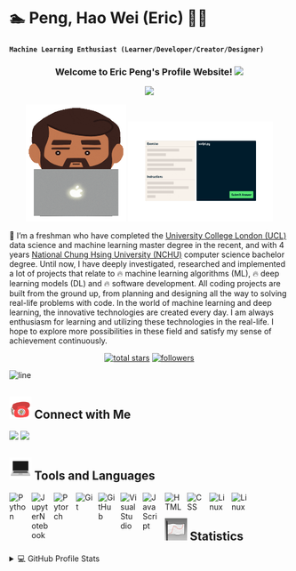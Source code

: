 # :swimmer: Peng, Hao Wei (Eric) :guardsman: 

**`Machine Learning Enthusiast (Learner/Developer/Creator/Designer)`**



<!-- WELCOME WEBSITE -->
<h3 align="center">
  Welcome to Eric Peng's Profile Website!
  <img src="https://media.giphy.com/media/hvRJCLFzcasrR4ia7z/giphy.gif" width="28">
</h3> 



<!-- GIF SECTION -->
<p align="center">
  <a href="https://git.io/typing-svg"><img src="https://readme-typing-svg.demolab.com/?lines=Machine%20Learning%20Enthusiast;5%2B%20years%20of%20coding%20experienced;1%20year%20Full%20Stack%20internship%20experienced;Always%20possessing%20curiosity;Work%20Life%20Balance%20!!&font=Secular%20One&duration=2500&pause=1200&color=9D2CF7&center=true&width=440&height=75"></a>
</p>

<p align="center">
<img src="https://github.com/Hao-Wei-Peng/Hao-Wei-Peng/blob/main/coding.gif" alt="unclecoding"  width="180" height="210"/>
<img src="https://github.com/Hao-Wei-Peng/Hao-Wei-Peng/blob/main/python.gif" alt="mushcoding"  width="260" height="180"/>
</p>


<!-- PERSONAL INTRO -->
:notebook_with_decorative_cover: I’m a freshman who have completed the [University College London (UCL)](https://www.ucl.ac.uk/prospective-students/graduate/taught-degrees/data-science-and-machine-learning-msc) data science and machine learning master degree in the recent, and with 4 years [National Chung  Hsing University (NCHU)](http://www.cs.nchu.edu.tw/v4/en/) computer science bachelor degree. Until now, I have deeply investigated, researched and implemented a lot of projects that relate to :fire: machine learning algorithms (ML), :fire: deep learning models (DL) and :fire: software development. All coding projects are built from the ground up, from planning and designing all the way to solving real-life problems with code. In the world of machine learning and deep learning, the innovative technologies are created every day. I am always enthusiasm for learning and utilizing these technologies in the real-life. I hope to explore more possibilities in these field and satisfy my sense of achievement continuously. 




<!-- SOCIAL BADGES SECTION -->
<p align="center">
<!--   <a href="https://www.youtube.com/c/DevProTips?sub_confirmation=1">
    <img alt="youtube subscribers" title="Subscribe to my YouTube channel" src="https://custom-icon-badges.demolab.com/youtube/channel/subscribers/UCipSxT7a3rn81vGLw9lqRkg?color=%23E05D44&label=SUBSCRIBE&logo=video&logoColor=white&style=for-the-badge&labelColor=CE4630"/></a> 
  
  <a href="https://www.youtube.com/c/DevProTips">
    <img alt="youtube views" title="YouTube views" src="https://custom-icon-badges.demolab.com/youtube/channel/views/UCipSxT7a3rn81vGLw9lqRkg?color=%23E1AD0E&logo=video&logoColor=white&style=for-the-badge&labelColor=C79600"/></a>  <a href="https://github.com/Hao-Wei-Peng/Simple-View-Counter"> -->
  
  <a href="https://github.com/Hao-Wei-Peng?tab=repositories&sort=stargazers">
    <img alt="total stars" title="Total stars on GitHub" src="https://custom-icon-badges.demolab.com/github/stars/Hao-Wei-Peng?color=55960c&style=for-the-badge&labelColor=488207&logo=star"/></a>
  
  <a href="https://github.com/Hao-Wei-Peng?tab=followers">
         <img alt="followers" title="Followers other on Github" src="https://custom-icon-badges.demolab.com/github/followers/Hao-Wei-Peng?color=236ad3&labelColor=1155ba&style=for-the-badge&logo=person-add&label=Follow&logoColor=white"/></a>
   
</p>




![line](https://cdn.discordapp.com/attachments/842741907720896512/842806312386428948/gif.gif)

<!-- CONNECT WITH ME -->
## <img src="https://github.com/Hao-Wei-Peng/Hao-Wei-Peng/blob/main/phone.gif" width="40"> Connect with Me 

<p align="left">
<a href=https://www.linkedin.com/in/hao-wei-eric-peng-38a7311a6/?locale=en_US><img src="https://img.shields.io/badge/LinkedIn-0077B5?style=for-the-badge&logo=linkedin&logoColor=white"></a>
<a href="mailto:eric.hw.peng@gmail.com"><img src="https://img.shields.io/badge/Gmail-D14836?style=for-the-badge&logo=gmail&logoColor=white"></a>
</p>




<!-- PROGRAMMING LANGUAGES -->
## <img src="https://github.com/Hao-Wei-Peng/Hao-Wei-Peng/blob/main/computer.gif" width="40"> Tools and Languages
<img align="left" alt="Python" width="30px" style="padding-right:10px;" src="https://cdn.jsdelivr.net/gh/devicons/devicon/icons/python/python-original.svg" />
<img align="left" alt="JupyterNotebook" width="30px" style="padding-right:10px;" src="https://cdn.jsdelivr.net/gh/devicons/devicon/icons/jupyter/jupyter-original-wordmark.svg" />
<img align="left" alt="Pytorch" width="30px" style="padding-right:10px;" src="https://cdn.jsdelivr.net/gh/devicons/devicon/icons/pytorch/pytorch-original.svg" />       
<img align="left" alt="Git" width="30px" style="padding-right:10px;" src="https://cdn.jsdelivr.net/gh/devicons/devicon/icons/git/git-original.svg" />
<img align="left" alt="GitHub" width="30px" style="padding-right:10px;" src="https://cdn.jsdelivr.net/gh/devicons/devicon/icons/github/github-original.svg" />
<img align="left" alt="VisualStudio" width="30px" style="padding-right:10px;" src="https://cdn.jsdelivr.net/gh/devicons/devicon/icons/visualstudio/visualstudio-plain.svg" />
<img align="left" alt="JavaScript" width="30px" style="padding-right:10px;" src="https://cdn.jsdelivr.net/gh/devicons/devicon/icons/javascript/javascript-plain.svg" />
<img align="left" alt="HTML" width="30px" style="padding-right:10px;" src="https://cdn.jsdelivr.net/gh/devicons/devicon/icons/html5/html5-plain.svg" />
<img align="left" alt="CSS" width="30px" style="padding-right:10px;" src="https://cdn.jsdelivr.net/gh/devicons/devicon/icons/css3/css3-plain.svg" />
<img align="left" alt="Linux" width="30px" style="padding-right:10px;" src="https://cdn.jsdelivr.net/gh/devicons/devicon/icons/linux/linux-original.svg" />
<img align="left" alt="Linux" width="30px" style="padding-right:10px;" src="https://cdn.jsdelivr.net/gh/devicons/devicon/icons/azure/azure-original.svg" />      
<br />




<!-- STATISTICS -->
## <img src="https://github.com/Hao-Wei-Peng/Hao-Wei-Peng/blob/main/analysis.gif" width="40"> Statistics
<details> 
  <summary>💻 GitHub Profile Stats</summary>
  <br/>
    <a href="https://github.com/anuraghazra/github-readme-stats"><img alt="Peng, Hao Wei's Github Stats" src="https://github-readme-stats.vercel.app/api?username=Hao-Wei-Peng&show_icons=true&theme=swift" /></a>

    <a href="https://github.com/anuraghazra/github-readme-stats"><img alt="Peng, Hao Wei's Top Languages" src="https://github-readme-stats.vercel.app/api/top-langs/?username=Hao-Wei-Peng&langs_count=8&layout=compact&theme=react" /></a>
  
  <br/>
  <b>Note:</b> Top languages is only a metric of the languages my public code consists of and doesn't reflect experience or skill level.
</details>


  
<!-- https://github.com/anuraghazra/github-readme-stats 
<details> 
  <summary>💻 GitHub Profile Stats</summary>
  <br/>
    <a href="https://github.com/anuraghazra/github-readme-stats"><img alt="DenverCoder1's Github Stats" src="https://denvercoder1-github-readme-stats.vercel.app/api/?username=DenverCoder1&show_icons=true&include_all_commits=true&count_private=true&theme=react&hide_border=true&bg_color=1F222E&title_color=F85D7F&icon_color=F8D866" height="192px"/></a>
    
  <a href="https://github.com/anuraghazra/github-readme-stats"><img alt="DenverCoder1's Top Languages" src="https://github-readme-stats.vercel.app/api/top-langs/?username=DenverCoder1&langs_count=8&layout=compact&theme=react&hide_border=true&bg_color=1F222E&title_color=F85D7F&icon_color=F8D866&hide=Jupyter%20Notebook" height="192px"/></a>
  
  <br/>
  <b>Note:</b> Top languages is only a metric of the languages my public code consists of and doesn't reflect experience or skill level.
</details>
-->











<!--
**Hao-Wei-Peng/Hao-Wei-Peng** is a ✨ _special_ ✨ repository because its `README.md` (this file) appears on your GitHub profile.

Here are some ideas to get you started:

- 🔭 I’m currently working on ...
- 🌱 I’m currently learning ...
- 👯 I’m looking to collaborate on ...
- 🤔 I’m looking for help with ...
- 💬 Ask me about ...
- 📫 How to reach me: ...
- 😄 Pronouns: ...
- ⚡ Fun fact: ...
-->
